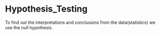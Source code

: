 # Hypothesis_Testing
To find out the interpretations and conclusions from the data(statistics) we use the null hypothesis.
